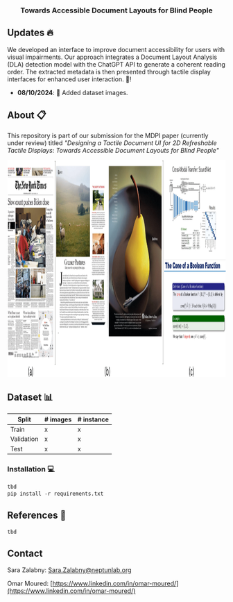 <div align="center">

<h3 align="center">Towards Accessible Document Layouts for Blind People</h3>
</div>

## Updates 🔥

We developed an interface to improve document accessibility for users with visual impairments. Our approach integrates a Document Layout Analysis (DLA) detection model with the ChatGPT API to generate a coherent reading order. The extracted metadata is then presented through tactile display interfaces for enhanced user interaction. 🚀!

- **08/10/2024**: 📄 Added dataset images.

<!-- ABOUT THE PROJECT -->
## About 📋

This repository is part of our submission for the MDPI paper (currently under review) titled *"Designing a Tactile Document UI for 2D Refreshable Tactile Displays: Towards Accessible Document Layouts for Blind People"*

<p align="center">
  <img src="miscs/datasamples.png" height="500" width="950"/>
</p>

## Dataset 📊
| Split   | # images | # instance |
|---------|-------|----------|
| Train | x | x |
| Validation | x | x |
| Test | x | x |

### Installation 💻
```
tbd
pip install -r requirements.txt
```

## References 📝
```
tbd
```

## Contact
Sara Zalabny: <Sara.Zalabny@neptunlab.org> 

Omar Moured: [https://www.linkedin.com/in/omar-moured/](https://www.linkedin.com/in/omar-moured/)

